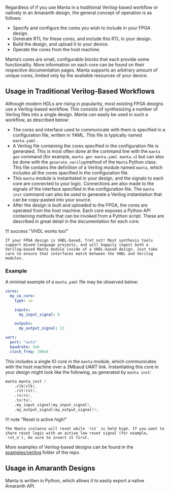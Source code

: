 
Regardless of if you use Manta in a traditional Verilog-based workflow or natively in an Amaranth design, the general concept of operation is as follows:

- Specify and configure the cores you wish to include in your FPGA design.
- Generate RTL for these cores, and include this RTL in your design.
- Build the design, and upload it to your device.
- Operate the cores from the host machine.

Manta’s cores are small, configurable blocks that each provide some functionality. More information on each core can be found on their respective documentation pages. Manta supports an arbitrary amount of unique cores, limited only by the available resources of your device.

## Usage in Traditional Verilog-Based Workflows

Although modern HDLs are rising in popularity, most existing FPGA designs use a Verilog-based workflow. This consists of synthesizing a number of Verilog files into a single design. Manta can easily be used in such a workflow, as described below:

- The cores and interface used to communicate with them is specified in a configuration file, written in YAML. This file is typically named `manta.yaml` .
- A Verilog file containing the cores specified in the configuration file is generated. This is most often done at the command line with the `manta gen` command (for example, `manta gen manta.yaml manta.v`) but can also be done with the `generate_verilog`method of the `Manta` Python class. This file contains the definition of a Verilog module named `manta`, which includes all the cores specified in the configuration file.
- This `manta` module is instantiated in your design, and the signals to each core are connected to your logic. Connections are also made to the signals of the interface specified in the configuration file. The `manta inst` command can also be used to generate a Verilog instantiation that can be copy-pasted into your source.
- After the design is built and uploaded to the FPGA, the cores are operated from the host machine. Each core exposes a Python API containing methods that can be invoked from a Python script. These are described in great detail in the documentation for each core.

!!! success "VHDL works too!"

    If your FPGA design is VHDL-based, fret not! Most synthesis tools support mixed-language projects, and will happily ingest both a Verilog-based Manta module inside of a VHDL-based design. Just take care to ensure that interfaces match between the VHDL and Verilog modules.

### Example

A minimal example of a `manta.yaml` file may be observed below:

```yaml
cores:
  my_io_core:
    type: io

    inputs:
      my_input_signal: 6

    outputs:
      my_output_signal: 12

uart:
  port: "auto"
  baudrate: 3e6
  clock_freq: 100e6
```

This includes a single IO core in the `manta` module, which communicates with the host machine over a 3Mbaud UART link. Instantiating this core in your design might look like the following, as generated by `manta inst`:

```verilog
manta manta_inst (
    .clk(clk),
    .rst(rst),
    .rx(rx),
    .tx(tx),
    .my_input_signal(my_input_signal),
    .my_output_signal(my_output_signal));
```

!!! note "Reset is active high!"

    The Manta instance will reset while `rst` is held high. If you want to share reset logic with an active low reset signal (for example, `rst_n`), be sure to invert it first.

More examples of Verilog-based designs can be found in the [examples/verilog](https://github.com/fischermoseley/manta/tree/main/examples/verilog) folder of the repo.

## Usage in Amaranth Designs

Manta is written in Python, which allows it to easily export a native Amaranth API.